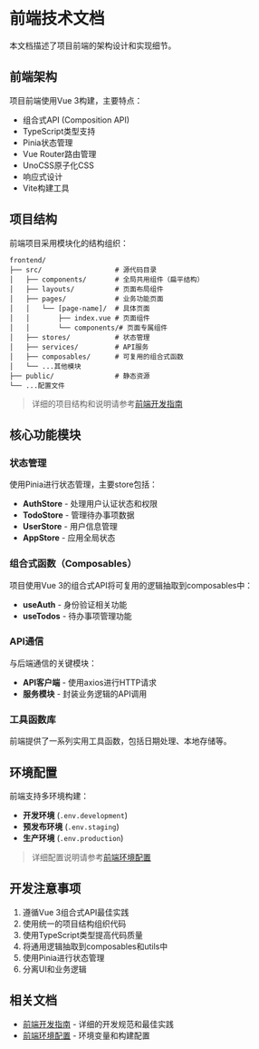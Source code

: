 # 前端技术文档

本文档描述了项目前端的架构设计和实现细节。

## 前端架构

项目前端使用Vue 3构建，主要特点：

- 组合式API (Composition API)
- TypeScript类型支持
- Pinia状态管理
- Vue Router路由管理
- UnoCSS原子化CSS
- 响应式设计
- Vite构建工具

## 项目结构

前端项目采用模块化的结构组织：

```
frontend/
├── src/                  # 源代码目录
│   ├── components/       # 全局共用组件（扁平结构）
│   ├── layouts/          # 页面布局组件
│   ├── pages/            # 业务功能页面
│   │   └── [page-name]/  # 具体页面
│   │       ├── index.vue # 页面组件
│   │       └── components/# 页面专属组件
│   ├── stores/           # 状态管理
│   ├── services/         # API服务
│   ├── composables/      # 可复用的组合式函数
│   └── ...其他模块
├── public/               # 静态资源
└── ...配置文件
```

> 详细的项目结构和说明请参考[前端开发指南](GUIDE.md#项目结构)

## 核心功能模块

### 状态管理

使用Pinia进行状态管理，主要store包括：

- **AuthStore** - 处理用户认证状态和权限
- **TodoStore** - 管理待办事项数据
- **UserStore** - 用户信息管理
- **AppStore** - 应用全局状态

### 组合式函数（Composables）

项目使用Vue 3的组合式API将可复用的逻辑抽取到composables中：

- **useAuth** - 身份验证相关功能
- **useTodos** - 待办事项管理功能

### API通信

与后端通信的关键模块：

- **API客户端** - 使用axios进行HTTP请求
- **服务模块** - 封装业务逻辑的API调用

### 工具函数库

前端提供了一系列实用工具函数，包括日期处理、本地存储等。

## 环境配置

前端支持多环境构建：

- **开发环境** (`.env.development`)
- **预发布环境** (`.env.staging`) 
- **生产环境** (`.env.production`)

> 详细配置说明请参考[前端环境配置](ENVIRONMENT.md)

## 开发注意事项

1. 遵循Vue 3组合式API最佳实践
2. 使用统一的项目结构组织代码
3. 使用TypeScript类型提高代码质量
4. 将通用逻辑抽取到composables和utils中
5. 使用Pinia进行状态管理
6. 分离UI和业务逻辑

## 相关文档

- [前端开发指南](GUIDE.md) - 详细的开发规范和最佳实践
- [前端环境配置](ENVIRONMENT.md) - 环境变量和构建配置 